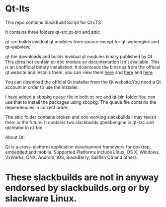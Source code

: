 # Qt-lts

This repo contains SlackBuild Script for Qt LTS

It contains three folders qt-src,qt-bin and attic

qt-src builds invidual qt modules from source except
for qt-webengine and qt-webview.

qt-bin downloads and builds invidual
qt modules binary published by Qt. This does not
contain qt-doc module so documentation isn't
available. This is an unofficial binary
installation. It downloads the binaries from the
official qt website and installs them.
you can view them [here](https://download.qt.io/online/qtsdkrepository/linux_x64/desktop/qt6_681/qt6_681/)
and [here](https://download.qt.io/online/qtsdkrepository/linux_x64/extensions/) and [here](https://download.qt.io/online/qtsdkrepository/linux_x64/desktop/tools_qtcreator_preview/)

You can download the official Qt installer from the
Qt website.You need a Qt account in order to use the
installer.

I have added a sbopkg queue file in both qt-src and qt-bin
folder.You can use that to install the packages using sbopkg.
The queue file contains the dependencies in correct order.

The attic folder contains broken and non working
slackbuilds I may revisit them in the future.
It contains two slackbuilds qtwebengine in qt-src and
qtcreator in qt-bin.

About Qt:

Qt is a cross-platform application development framework for desktop,
embedded and mobile. Supported Platforms include Linux, OS X,
Windows, VxWorks, QNX, Android, iOS, BlackBerry, Sailfish OS and
others.

# These slackbuilds are not in anyway endorsed by slackbuilds.org or by slackware Linux.
